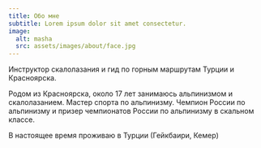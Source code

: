 ```yaml
---
title: Обо мне
subtitle: Lorem ipsum dolor sit amet consectetur.
image:
  alt: masha
  src: assets/images/about/face.jpg
---
```


Инструктор скалолазания и гид по горным маршрутам Турции и Красноярска.

Родом из Красноярска, около 17 лет занимаюсь альпинизмом и скалолазанием. Мастер спорта по альпинизму. Чемпион России по альпинизму и призер чемпионатов России по альпинизму в скальном классе.

В настоящее время проживаю в Турции (Гейкбаири, Кемер)
